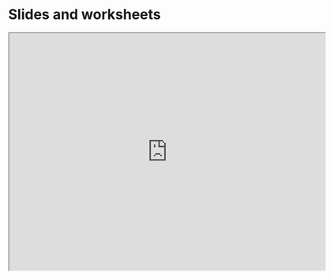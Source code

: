 # Slides and worksheets

<iframe src="https://drive.google.com/file/d/1US1AJbuM684qkoW9bY_ZWqGX-IJE4g6T/preview" width="640" height="480" allow="autoplay"></iframe>